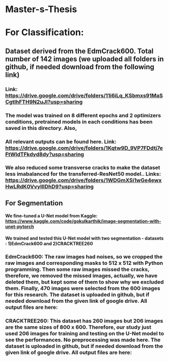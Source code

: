 # Master-s-Thesis

# For Classification: 

## Dataset derived from the EdmCrack600. Total number of 142 images (we uploaded all folders in github, if needed download from the following link)
### Link: https://drive.google.com/drive/folders/11i6iLq_KSbmxs91MaSCgtIhFTH9N2uJl?usp=sharing 

### The model was trained on 8 different epochs and 2 optimizers conditions, pretrained models in each conditions has been saved in this directory. Also,
### All relevant outputs can be found here. Link: https://drive.google.com/drive/folders/1Kqtw9D_9VP7FDdtj7eFtWldTFkdyd8dy?usp=sharing 

### We also reduced some transverse cracks to make the dataset less imabalanced for the transferred-ResNet50 model.. Links: https://drive.google.com/drive/folders/1WDGmXSi1wGe4ewxHwLRdK0VvylIIDhD9?usp=sharing 


## For Segmentation

#### We fine-tuned a U-Net model from Kaggle: https://www.kaggle.com/code/gokulkarthik/image-segmentation-with-unet-pytorch

#### We trained and tested this U-Net model with two segmentation - datasets : 1)EdmCrack600 and 2)CRACKTREE260 

### EdmCrack600: The raw images had noises, so we cropped the raw images and corresponding masks to 512 x 512 with Python programming. Then some raw images missed the cracks, therefore, we removed the missed images, actually, we have deleted them, but kept some of them to show why we excluded them. Finally, 470 images were selected from the 600 images for this research. The dataset is uploaded in github, but if needed download from the given link of google drive. All output files are here: 


### CRACKTREE260: This dataset has 260 images but 206 images are the same sizes of 800 x 600. Therefore, our study just used 206 images for training and testing on the U-Net model to see the performances. No preprocessing was made here.  The dataset is uploaded in github, but if needed download from the given link of google drive. All output files are here: 
